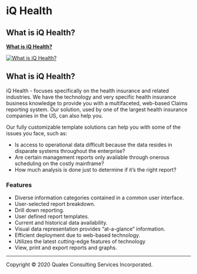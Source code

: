 # iQ Health
## What is iQ Health?

**[What is iQ Health?](https://www.youtube.com/watch?v=GAy1TD51f64)**

[![What is iQ Health?](https://img.youtube.com/vi/GAy1TD51f64/0.jpg)](https://www.youtube.com/watch?v=6AFOu8LlJBM)

## What is iQ Health?

iQ Health - focuses specifically on the health insurance and related industries. We have the technology and very specific health insurance business knowledge to provide you with a multifaceted, web-based Claims reporting system. Our solution, used by one of the largest health insurance companies in the US, can also help you.

Our fully customizable template solutions can help you with some of the issues you face, such as:

- Is access to operational data difficult because the data resides in disparate systems throughout the enterprise?
- Are certain management reports only available through onerous scheduling on the costly mainframe?
- How much analysis is done just to determine if it’s the right report?

### Features

- Diverse information categories contained in a common user interface.
- User-selected report breakdown.
- Drill down reporting.
- User defined report templates.
- Current and historical data availability.
- Visual data representation provides “at-a-glance” information.
- Efficient deployment due to web-based technology.
- Utilizes the latest cutting-edge features of technology
- View, print and export reports and graphs.

- - -

Copyright © 2020 Qualex Consulting Services Incorporated.